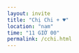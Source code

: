 ```yaml
---
layout: invite
title: "Chị Chi + ♥"
location: "nam"
time: "11 GIỜ 00"
permalink: /cchi.html
---
```


